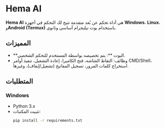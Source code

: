 # Hema AI
**Hema AI** هي أداة تحكم عن بُعد متقدمة تتيح لك التحكم في أجهزة **Windows**، **Linux**، و**Android (Termux)** باستخدام بوت تيليجرام أساسي وثانوي.

## المميزات
- **البوت **: يتم تخصيصه بواسطة المستخدم للتحكم الشخصي.
- وظائف: التقاط الشاشة، فتح الكاميرا، إعادة التشغيل، تنفيذ أوامر CMD/Shell، استخراج كلمات المرور، تسجيل المفاتيح (تشغيل/إيقاف)، وغيرها.

## المتطلبات
### Windows
- Python 3.x
- تثبيت المكتبات:
  ```bash
  pip install -r requirements.txt
